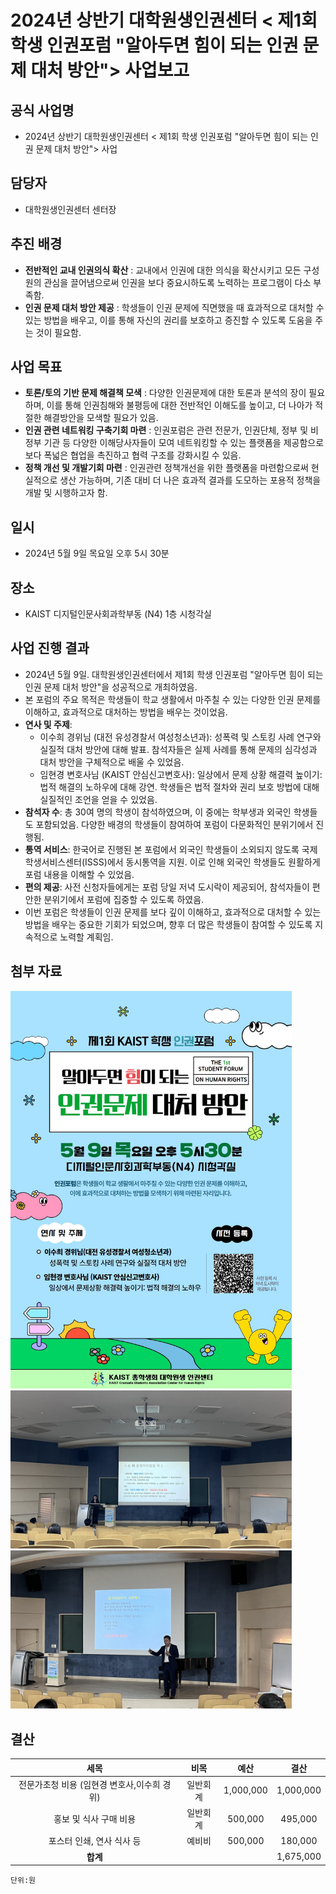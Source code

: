 ﻿

2024년 상반기 대학원생인권센터 < 제1회 학생 인권포럼 "알아두면 힘이 되는 인권 문제 대처 방안"> 사업보고
===


## 공식 사업명
- 2024년 상반기 대학원생인권센터 < 제1회 학생 인권포럼 "알아두면 힘이 되는 인권 문제 대처 방안"> 사업

## 담당자
- 대학원생인권센터 센터장

## 추진 배경
- **전반적인 교내 인권의식 확산** : 교내에서 인권에 대한 의식을 확산시키고 모든 구성원의 관심을 끌어냄으로써 인권을 보다 중요시하도록 노력하는 프로그램이 다소 부족함.
-  **인권 문제 대처 방안 제공** : 학생들이 인권 문제에 직면했을 때 효과적으로 대처할 수 있는 방법을 배우고, 이를 통해 자신의 권리를 보호하고 증진할 수 있도록 도움을 주는 것이 필요함.

## 사업 목표
-  **토론/토의 기반 문제 해결책 모색**  : 다양한 인권문제에 대한 토론과 분석의 장이 필요하며, 이를 통해 인권침해와 불평등에 대한 전반적인 이해도를 높이고, 더 나아가 적절한 해결방안을 모색할 필요가 있음.
-   **인권 관련 네트워킹 구축기회 마련**  : 인권포럼은 관련 전문가, 인권단체, 정부 및 비정부 기관 등 다양한 이해당사자들이 모여 네트워킹할 수 있는 플랫폼을 제공함으로 보다 폭넓은 협업을 촉진하고 협력 구조를 강화시킬 수 있음.
-   **정책 개선 및 개발기회 마련**  : 인권관련 정책개선을 위한 플랫폼을 마련함으로써 현실적으로 생산 가능하며, 기존 대비 더 나은 효과적 결과를 도모하는 포용적 정책을 개발 및 시행하고자 함.

## 일시
- 2024년 5월 9일 목요일 오후 5시 30분

## 장소
- KAIST 디지털인문사회과학부동 (N4) 1층 시청각실

## 사업 진행 결과
-   2024년 5월 9일. 대학원생인권센터에서 제1회 학생 인권포럼 "알아두면 힘이 되는 인권 문제 대처 방안"을 성공적으로 개최하였음.
-   본 포럼의 주요 목적은 학생들이 학교 생활에서 마주칠 수 있는 다양한 인권 문제를 이해하고, 효과적으로 대처하는 방법을 배우는 것이었음.
-   **연사 및 주제**:
    -   이수희 경위님 (대전 유성경찰서 여성청소년과): 성폭력 및 스토킹 사례 연구와 실질적 대처 방안에 대해 발표. 참석자들은 실제 사례를 통해 문제의 심각성과 대처 방안을 구체적으로 배울 수 있었음.
    -   임현경 변호사님 (KAIST 안심신고변호사): 일상에서 문제 상황 해결력 높이기: 법적 해결의 노하우에 대해 강연. 학생들은 법적 절차와 권리 보호 방법에 대해 실질적인 조언을 얻을 수 있었음.
-   **참석자 수**: 총 30여 명의 학생이 참석하였으며, 이 중에는 학부생과 외국인 학생들도 포함되었음. 다양한 배경의 학생들이 참여하여 포럼이 다문화적인 분위기에서 진행됨.
-   **통역 서비스**: 한국어로 진행된 본 포럼에서 외국인 학생들이 소외되지 않도록 국제학생서비스센터(ISSS)에서 동시통역을 지원. 이로 인해 외국인 학생들도 원활하게 포럼 내용을 이해할 수 있었음.
-   **편의 제공**: 사전 신청자들에게는 포럼 당일 저녁 도시락이 제공되어, 참석자들이 편안한 분위기에서 포럼에 집중할 수 있도록 하였음.
-   이번 포럼은 학생들이 인권 문제를 보다 깊이 이해하고, 효과적으로 대처할 수 있는 방법을 배우는 중요한 기회가 되었으며, 향후 더 많은 학생들이 참여할 수 있도록 지속적으로 노력할 계획임.

## 첨부 자료
<img src="첨부자료2-포럼-포스터.jpg" width="450px" title="1"/> 
<img src="첨부자료3-포럼-사진.jpeg" width="450px" title="2"/>
<img src="첨부자료4-포럼-사진.jpeg" width="450px" title="3"/> 

## 결산

|  **세목** |   **비목**   | **예산** | **결산**	|
|:----------:|:------------:|:--------:|:--------:|
| 전문가초청 비용 (임현경 변호사,이수희 경위)  | 일반회계 | 1,000,000 |	1,000,000	|
| 홍보 및 식사 구매 비용  | 일반회계 | 500,000 |	495,000	|
| 포스터 인쇄, 연사 식사 등  | 예비비 | 500,000 |	180,000	|
|   **합계**  |            |   |    1,675,000    |

	단위:원

